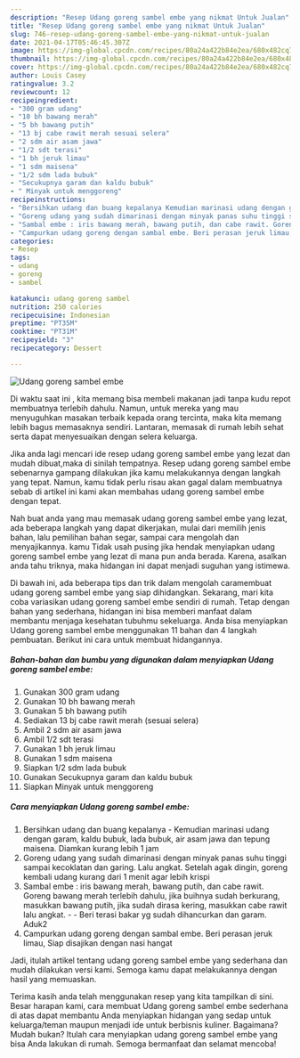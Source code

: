 ```yaml
---
description: "Resep Udang goreng sambel embe yang nikmat Untuk Jualan"
title: "Resep Udang goreng sambel embe yang nikmat Untuk Jualan"
slug: 746-resep-udang-goreng-sambel-embe-yang-nikmat-untuk-jualan
date: 2021-04-17T05:46:45.307Z
image: https://img-global.cpcdn.com/recipes/80a24a422b84e2ea/680x482cq70/udang-goreng-sambel-embe-foto-resep-utama.jpg
thumbnail: https://img-global.cpcdn.com/recipes/80a24a422b84e2ea/680x482cq70/udang-goreng-sambel-embe-foto-resep-utama.jpg
cover: https://img-global.cpcdn.com/recipes/80a24a422b84e2ea/680x482cq70/udang-goreng-sambel-embe-foto-resep-utama.jpg
author: Louis Casey
ratingvalue: 3.2
reviewcount: 12
recipeingredient:
- "300 gram udang"
- "10 bh bawang merah"
- "5 bh bawang putih"
- "13 bj cabe rawit merah sesuai selera"
- "2 sdm air asam jawa"
- "1/2 sdt terasi"
- "1 bh jeruk limau"
- "1 sdm maisena"
- "1/2 sdm lada bubuk"
- "Secukupnya garam dan kaldu bubuk"
- " Minyak untuk menggoreng"
recipeinstructions:
- "Bersihkan udang dan buang kepalanya Kemudian marinasi udang dengan garam, kaldu bubuk, lada bubuk, air asam jawa dan tepung maisena. Diamkan kurang lebih 1 jam"
- "Goreng udang yang sudah dimarinasi dengan minyak panas suhu tinggi sampai kecoklatan dan garing. Lalu angkat. Setelah agak dingin, goreng kembali udang kurang dari 1 menit agar lebih krispi"
- "Sambal embe : iris bawang merah, bawang putih, dan cabe rawit. Goreng bawang merah terlebih dahulu, jika buihnya sudah berkurang, masukkan bawang putih, jika sudah dirasa kering, masukkan cabe rawit lalu angkat.   Beri terasi bakar yg sudah dihancurkan dan garam. Aduk2"
- "Campurkan udang goreng dengan sambal embe. Beri perasan jeruk limau, Siap disajikan dengan nasi hangat"
categories:
- Resep
tags:
- udang
- goreng
- sambel

katakunci: udang goreng sambel 
nutrition: 250 calories
recipecuisine: Indonesian
preptime: "PT35M"
cooktime: "PT31M"
recipeyield: "3"
recipecategory: Dessert

---
```



![Udang goreng sambel embe](https://img-global.cpcdn.com/recipes/80a24a422b84e2ea/680x482cq70/udang-goreng-sambel-embe-foto-resep-utama.jpg)

Di waktu  saat ini , kita memang bisa membeli makanan jadi tanpa kudu repot membuatnya terlebih dahulu. Namun, untuk mereka yang mau menyuguhkan masakan terbaik kepada orang tercinta, maka kita memang lebih bagus memasaknya sendiri. Lantaran, memasak di rumah lebih sehat serta dapat menyesuaikan dengan selera keluarga.

Jika anda lagi mencari ide resep udang goreng sambel embe yang lezat dan mudah dibuat,maka di sinilah tempatnya. Resep udang goreng sambel embe  sebenarnya gampang dilakukan jika kamu melakukannya dengan langkah yang tepat. Namun, kamu tidak perlu risau akan gagal dalam membuatnya 
sebab di artikel ini kami akan membahas udang goreng sambel embe dengan tepat.  



Nah buat anda yang mau memasak udang goreng sambel embe yang lezat, ada beberapa langkah yang dapat dikerjakan, mulai dari memilih jenis bahan, lalu pemilihan bahan segar, sampai cara mengolah dan menyajikannya. kamu Tidak usah pusing jika hendak menyiapkan udang goreng sambel embe yang lezat di mana pun anda berada. Karena, asalkan anda  tahu triknya, maka hidangan ini dapat menjadi suguhan yang istimewa.

Di bawah ini, ada beberapa tips dan trik dalam mengolah caramembuat udang goreng sambel embe yang siap dihidangkan. Sekarang, mari kita coba variasikan udang goreng sambel embe sendiri di rumah. Tetap dengan bahan yang sederhana, hidangan ini bisa memberi manfaat dalam membantu menjaga kesehatan tubuhmu sekeluarga. Anda bisa menyiapkan Udang goreng sambel embe menggunakan 11 bahan dan 4 langkah pembuatan. Berikut ini cara untuk membuat hidangannya.

<!--inarticleads1-->

##### Bahan-bahan dan bumbu yang digunakan dalam menyiapkan Udang goreng sambel embe:

1. Gunakan 300 gram udang
1. Gunakan 10 bh bawang merah
1. Gunakan 5 bh bawang putih
1. Sediakan 13 bj cabe rawit merah (sesuai selera)
1. Ambil 2 sdm air asam jawa
1. Ambil 1/2 sdt terasi
1. Gunakan 1 bh jeruk limau
1. Gunakan 1 sdm maisena
1. Siapkan 1/2 sdm lada bubuk
1. Gunakan Secukupnya garam dan kaldu bubuk
1. Siapkan  Minyak untuk menggoreng




<!--inarticleads2-->

##### Cara menyiapkan Udang goreng sambel embe:

1. Bersihkan udang dan buang kepalanya - Kemudian marinasi udang dengan garam, kaldu bubuk, lada bubuk, air asam jawa dan tepung maisena. Diamkan kurang lebih 1 jam
1. Goreng udang yang sudah dimarinasi dengan minyak panas suhu tinggi sampai kecoklatan dan garing. Lalu angkat. Setelah agak dingin, goreng kembali udang kurang dari 1 menit agar lebih krispi
1. Sambal embe : iris bawang merah, bawang putih, dan cabe rawit. Goreng bawang merah terlebih dahulu, jika buihnya sudah berkurang, masukkan bawang putih, jika sudah dirasa kering, masukkan cabe rawit lalu angkat.  -  - Beri terasi bakar yg sudah dihancurkan dan garam. Aduk2
1. Campurkan udang goreng dengan sambal embe. Beri perasan jeruk limau, Siap disajikan dengan nasi hangat




Jadi, itulah artikel tentang  udang goreng sambel embe  yang sederhana dan mudah dilakukan versi kami. Semoga kamu dapat melakukannya dengan hasil yang memuaskan. 

Terima kasih anda telah menggunakan resep yang kita tampilkan di sini. Besar harapan kami, cara membuat  Udang goreng sambel embe sederhana di atas dapat membantu Anda menyiapkan hidangan yang sedap untuk keluarga/teman maupun menjadi ide untuk berbisnis kuliner. Bagaimana? Mudah bukan? Itulah cara menyiapkan udang goreng sambel embe yang bisa Anda lakukan di rumah. Semoga bermanfaat dan selamat mencoba!

